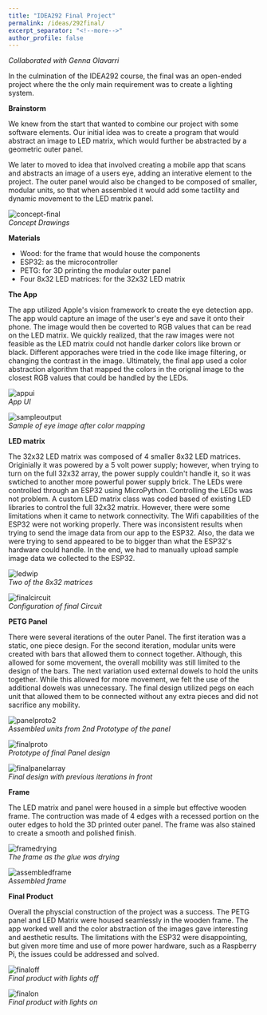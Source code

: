 ```yaml
---
title: "IDEA292 Final Project"
permalink: /ideas/292final/
excerpt_separator: "<!--more-->"
author_profile: false
---
```

*Collaborated with Genna Olavarri*

In the culmination of the IDEA292 course, the final was an open-ended project where the the only main requirement was to create a lighting system. 

**Brainstorm**

We knew from the start that wanted to combine our project with some software elements. Our initial idea was to create a program that would abstract an image to LED matrix, which would further be abstracted by a geometric outer panel. 

We later to moved to idea that involved creating a mobile app that scans and abstracts an image of a users eye, adding an interative element to the project. The outer panel would also be changed to be composed of smaller, modular units, so that when assembled it would add some tactility and dynamic movement to the LED matrix panel.

![concept-final](/assets/images/conceptfinal.png)
<br>
*Concept Drawings*

**Materials**

- Wood: for the frame that would house the components
- ESP32: as the microcontroller
- PETG: for 3D printing the modular outer panel
- Four 8x32 LED matrices: for the 32x32 LED matrix

**The App**

The app utilized Apple's vision framework to create the eye detection app. The app would capture an image of the user's eye and save it onto their phone. The image would then be coverted to RGB values that can be read on the LED matrix. We quickly realized, that the raw images were not feasible as the LED matrix could not handle darker colors like brown or black. Different apporaches were tried in the code like image filtering, or changing the contrast in the image. Ultimately, the final app used a color abstraction algorithm that mapped the colors in the orignal image to the closest RGB values that could be handled by the LEDs. 

![appui](/assets/images/appui.png)
<br>
*App UI*

![sampleoutput](/assets/images/sampleoutput.jpg)
<br>
*Sample of eye image after color mapping*

**LED matrix**

The 32x32 LED matrix was composed of 4 smaller 8x32 LED matrices. Originially it was powered by a 5 volt power supply; however, when trying to turn on the full 32x32 array, the power supply couldn't handle it, so it was swtiched to another more powerful power supply brick. The LEDs were controlled through an ESP32 using MicroPython. Controlling the LEDs was not problem. A custom LED matrix class was coded based of existing LED libraries to control the full 32x32 matrix. However, there were some limitations when it came to network connectivity. The Wifi capabilities of the ESP32 were not working properly. There was inconsistent results when trying to send the image data from our app to the ESP32. Also, the data we were trying to send appeared to be to bigger than what the ESP32's hardware could handle. In the end, we had to manually upload sample image data we collected to the ESP32.

![ledwip](/assets/images/ledwip.jpg)
<br>
*Two of the 8x32 matrices*

![finalcircuit](/assets/images/finalcircuit.png)
<br>
*Configuration of final Circuit*

**PETG Panel**

There were several iterations of the outer Panel. The first iteration was a static, one piece design. For the second iteration, modular units were created with bars that allowed them to connect together. Although, this allowed for some movement, the overall mobility was still limited to the design of the bars. The next variation used external dowels to hold the units together. While this allowed for more movement, we felt the use of the additional dowels was unnecessary. The final design utilized pegs on each unit that allowed them to be connected without any extra pieces and did not sacrifice any mobility.

![panelproto2](/assets/images/panelproto2.png)
<br>
*Assembled units from 2nd Prototype of the panel*

![finalproto](/assets/images/finalproto.jpg)
<br>
*Prototype of final Panel design*

![finalpanelarray](/assets/images/finalpanelarray.png)
<br>
*Final design with previous iterations in front*

**Frame**

The LED matrix and panel were housed in a simple but effective wooden frame. The contruction was made of 4 edges with a recessed portion on the outer edges to hold the 3D printed outer panel. The frame was also stained to create a smooth and polished finish.

![framedrying](/assets/images/framedrying.png)
<br>
*The frame as the glue was drying*

![assembledframe](/assets/images/assembledframe.png)
<br>
*Assembled frame*

**Final Product**

Overall the physcial construction of the project was a success. The PETG panel and LED Matrix were housed seamlessly in the wooden frame. The app worked well and the color abstraction of the images gave interesting and aesthetic results. The limitations with the ESP32 were disappointing, but given more time and use of more power hardware, such as a Raspberry Pi, the issues could be addressed and solved.

![finaloff](/assets/images/idea292_final_off.jpg)
<br>
*Final product with lights off*

![finalon](/assets/images/idea292_final_on.jpg)
<br>
*Final product with lights on*